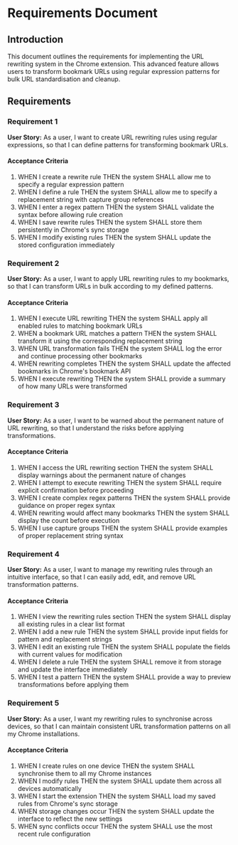 # Requirements Document

## Introduction

This document outlines the requirements for implementing the URL rewriting system in the Chrome extension. This advanced feature allows users to transform bookmark URLs using regular expression patterns for bulk URL standardisation and cleanup.

## Requirements

### Requirement 1

**User Story:** As a user, I want to create URL rewriting rules using regular expressions, so that I can define patterns for transforming bookmark URLs.

#### Acceptance Criteria

1. WHEN I create a rewrite rule THEN the system SHALL allow me to specify a regular expression pattern
2. WHEN I define a rule THEN the system SHALL allow me to specify a replacement string with capture group references
3. WHEN I enter a regex pattern THEN the system SHALL validate the syntax before allowing rule creation
4. WHEN I save rewrite rules THEN the system SHALL store them persistently in Chrome's sync storage
5. WHEN I modify existing rules THEN the system SHALL update the stored configuration immediately

### Requirement 2

**User Story:** As a user, I want to apply URL rewriting rules to my bookmarks, so that I can transform URLs in bulk according to my defined patterns.

#### Acceptance Criteria

1. WHEN I execute URL rewriting THEN the system SHALL apply all enabled rules to matching bookmark URLs
2. WHEN a bookmark URL matches a pattern THEN the system SHALL transform it using the corresponding replacement string
3. WHEN URL transformation fails THEN the system SHALL log the error and continue processing other bookmarks
4. WHEN rewriting completes THEN the system SHALL update the affected bookmarks in Chrome's bookmark API
5. WHEN I execute rewriting THEN the system SHALL provide a summary of how many URLs were transformed

### Requirement 3

**User Story:** As a user, I want to be warned about the permanent nature of URL rewriting, so that I understand the risks before applying transformations.

#### Acceptance Criteria

1. WHEN I access the URL rewriting section THEN the system SHALL display warnings about the permanent nature of changes
2. WHEN I attempt to execute rewriting THEN the system SHALL require explicit confirmation before proceeding
3. WHEN I create complex regex patterns THEN the system SHALL provide guidance on proper regex syntax
4. WHEN rewriting would affect many bookmarks THEN the system SHALL display the count before execution
5. WHEN I use capture groups THEN the system SHALL provide examples of proper replacement string syntax

### Requirement 4

**User Story:** As a user, I want to manage my rewriting rules through an intuitive interface, so that I can easily add, edit, and remove URL transformation patterns.

#### Acceptance Criteria

1. WHEN I view the rewriting rules section THEN the system SHALL display all existing rules in a clear list format
2. WHEN I add a new rule THEN the system SHALL provide input fields for pattern and replacement strings
3. WHEN I edit an existing rule THEN the system SHALL populate the fields with current values for modification
4. WHEN I delete a rule THEN the system SHALL remove it from storage and update the interface immediately
5. WHEN I test a pattern THEN the system SHALL provide a way to preview transformations before applying them

### Requirement 5

**User Story:** As a user, I want my rewriting rules to synchronise across devices, so that I can maintain consistent URL transformation patterns on all my Chrome installations.

#### Acceptance Criteria

1. WHEN I create rules on one device THEN the system SHALL synchronise them to all my Chrome instances
2. WHEN I modify rules THEN the system SHALL update them across all devices automatically
3. WHEN I start the extension THEN the system SHALL load my saved rules from Chrome's sync storage
4. WHEN storage changes occur THEN the system SHALL update the interface to reflect the new settings
5. WHEN sync conflicts occur THEN the system SHALL use the most recent rule configuration